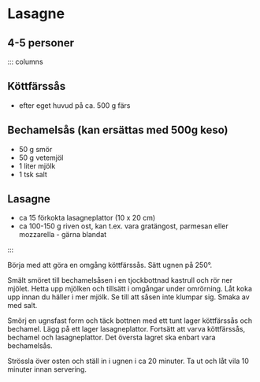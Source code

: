 # Lasagne

## 4-5 personer


::: columns

## Köttfärssås

- efter eget huvud på ca. 500 g färs

## Bechamelsås (kan ersättas med 500g keso)

-   50 g smör
-   50 g vetemjöl
-   1 liter mjölk
-   1 tsk salt

## Lasagne

-   ca 15 förkokta lasagneplattor (10 x 20 cm)
-   ca 100-150 g riven ost, kan t.ex. vara gratängost, parmesan eller mozzarella - gärna
    blandat

:::

Börja med att göra en omgång köttfärssås. Sätt ugnen på 250°.

Smält smöret till bechamelsåsen i en tjockbottnad kastrull och rör ner
mjölet. Hetta upp mjölken och tillsätt i omgångar under omrörning. Låt
koka upp innan du häller i mer mjölk. Se till att såsen inte klumpar
sig. Smaka av med salt.

Smörj en ugnsfast form och täck bottnen med ett tunt lager köttfärssås
och bechamel. Lägg på ett lager lasagneplattor. Fortsätt att varva
köttfärssås, bechamel och lasagneplattor. Det översta lagret ska enbart
vara bechamelsås.

Strössla över osten och ställ in i ugnen i ca 20 minuter. Ta ut och låt
vila 10 minuter innan servering.
